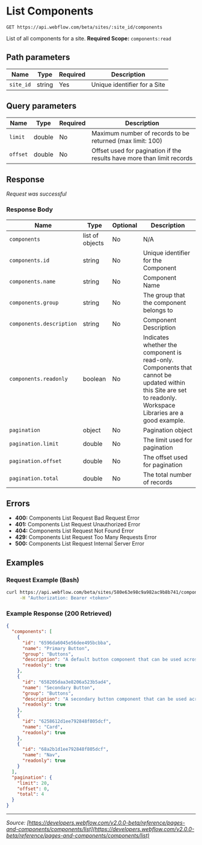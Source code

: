 # List Components

```
GET https://api.webflow.com/beta/sites/:site_id/components
```

List of all components for a site.
**Required Scope:** `components:read`


## Path parameters

| Name | Type | Required | Description |
|---|---|---|---|
| `site_id` | string | Yes | Unique identifier for a Site |




## Query parameters

| Name | Type | Required | Description |
|---|---|---|---|
| `limit` | double | No | Maximum number of records to be returned (max limit: 100) |
| `offset` | double | No | Offset used for pagination if the results have more than limit records |




## Response

_Request was successful_

### Response Body

| Name | Type | Optional | Description |
|---|---|---|---|
| `components` | list of objects | No | N/A |
| `components.id` | string | No | Unique identifier for the Component |
| `components.name` | string | No | Component Name |
| `components.group` | string | No | The group that the component belongs to |
| `components.description` | string | No | Component Description |
| `components.readonly` | boolean | No | Indicates whether the component is read-only. Components that cannot be updated within this Site are set to readonly. Workspace Libraries are a good example. |
| `pagination` | object | No | Pagination object |
| `pagination.limit` | double | No | The limit used for pagination |
| `pagination.offset` | double | No | The offset used for pagination |
| `pagination.total` | double | No | The total number of records |




## Errors

* **400:** Components List Request Bad Request Error
* **401:** Components List Request Unauthorized Error
* **404:** Components List Request Not Found Error
* **429:** Components List Request Too Many Requests Error
* **500:** Components List Request Internal Server Error




## Examples

### Request Example (Bash)

```bash
curl https://api.webflow.com/beta/sites/580e63e98c9a982ac9b8b741/components \
     -H "Authorization: Bearer <token>"
```

### Example Response (200 Retrieved)

```json
{
  "components": [
    {
      "id": "6596da6045e56dee495bcbba",
      "name": "Primary Button",
      "group": "Buttons",
      "description": "A default button component that can be used across the site",
      "readonly": true
    },
    {
      "id": "658205daa3e8206a523b5ad4",
      "name": "Secondary Button",
      "group": "Buttons",
      "description": "A secondary button component that can be used across the site",
      "readonly": true
    },
    {
      "id": "6258612d1ee792848f805dcf",
      "name": "Card",
      "readonly": true
    },
    {
      "id": "68a2b1d1ee792848f805dcf",
      "name": "Nav",
      "readonly": true
    }
  ],
  "pagination": {
    "limit": 20,
    "offset": 0,
    "total": 4
  }
}
```


---
*Source: [https://developers.webflow.com/v2.0.0-beta/reference/pages-and-components/components/list](https://developers.webflow.com/v2.0.0-beta/reference/pages-and-components/components/list)*